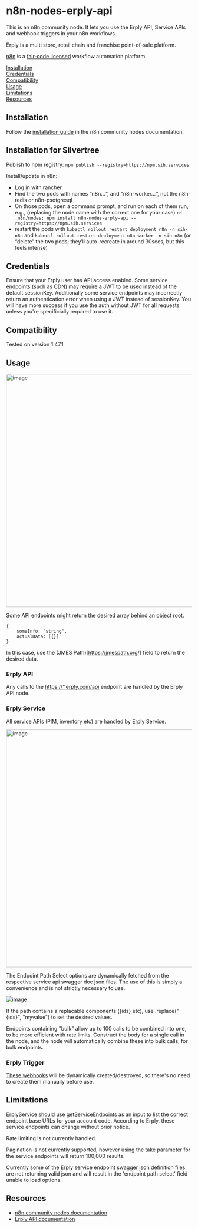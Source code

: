 # n8n-nodes-erply-api

This is an n8n community node. It lets you use the Erply API, Service APIs and webhook triggers in your n8n workflows.

Erply is a multi store, retail chain and franchise point-of-sale platform.


[n8n](https://n8n.io/) is a [fair-code licensed](https://docs.n8n.io/reference/license/) workflow automation platform.

[Installation](#installation)   
[Credentials](#credentials)    
[Compatibility](#compatibility)  
[Usage](#usage)   
[Limitations](#limitations)      
[Resources](#resources)        

## Installation

Follow the [installation guide](https://docs.n8n.io/integrations/community-nodes/installation/) in the n8n community nodes documentation.

## Installation for Silvertree

Publish to npm registry:
`npm publish --registry=https://npm.sih.services`

Install/update in n8n:
- Log in with rancher
- Find the two pods with names “n8n...“, and “n8n-worker...“, not the n8n-redis or n8n-psotgresql
- On those pods, open a command prompt, and run on each of them run, e.g.,  (replacing the node name with the correct one for your case) `cd .n8n/nodes; npm install n8n-nodes-erply-api --registry=https://npm.sih.services`
- restart the pods with `kubectl rollout restart deployment n8n -n sih-n8n` and `kubectl rollout restart deployment n8n-worker -n sih-n8n` (or “delete” the two pods; they’ll auto-recreate in around 30secs, but this feels intense)

## Credentials

Ensure that your Erply user has API access enabled. Some service endpoints (such as CDN) may require a JWT to be used instead of the default sessionKey. Additionally some service endpoints may incorrectly return an authentication error when using a JWT instead of sessionKey. You will have more success if you use the auth without JWT for all requests unless you're specificially required to use it.

## Compatibility

Tested on version 1.47.1

## Usage

<img width="633" alt="image" src="https://github.com/ashleygeorgeclarke/n8n-nodes-erply-api/assets/4650777/a71a2ad4-921a-40a3-ac11-bba77b7c59c2">

Some API endpoints might return the desired array behind an object root.

```
{
	someInfo: "string",
	actualData: [{}]
}
```
In this case, use the (JMES Path)[https://jmespath.org/] field to return the desired data.

### Erply API

Any calls to the [https://*.erply.com/api](https://learn-api.erply.com/requests) endpoint are handled by the Erply API node.

### Erply Service

All service APIs (PIM, inventory etc) are handled by Erply Service.

<img width="645" alt="image" src="https://github.com/ashleygeorgeclarke/n8n-nodes-erply-api/assets/4650777/80a4aa1c-c51f-4dfb-81a5-1b00e3841425">

The Endpoint Path Select options are dynamically fetched from the respective service api swagger doc json files. The use of this is simply a convenience and is not strictly necessary to use. 

![image](https://github.com/ashleygeorgeclarke/n8n-nodes-erply-api/assets/4650777/5e8a8061-be5d-486f-81db-d896ea20e3e1)

If the path contains a replacable components ({ids} etc), use .replace("{ids}", "myvalue") to set the desired values.

Endpoints containing "bulk" allow up to 100 calls to be combined into one, to be more efficient with rate limits. Construct the body for a single call in the node, and the node will automatically combine these into bulk calls, for bulk endpoints.

### Erply Trigger

[These webhooks](https://wiki.erply.com/en/article/760-introduction) will be dynamically created/destroyed, so there's no need to create them manually before use.

## Limitations

ErplyService should use [getServiceEndpoints](https://learn-api.erply.com/new-apis) as an input to list the correct endpoint base URLs for your account code. According to Erply, these service endpoints can change without prior notice.

Rate limiting is not currently handled.

Pagination is not currently supported, however using the take parameter for the service endpoints will return 100,000 results.

Currently some of the Erply service endpoint swagger json definition files are not returning valid json and will result in the 'endpoint path select' field unable to load options.

## Resources

* [n8n community nodes documentation](https://docs.n8n.io/integrations/community-nodes/)
* [Erply API documentation](https://learn-api.erply.com/)


